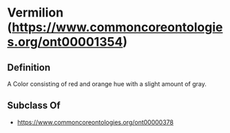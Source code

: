 # Vermilion (https://www.commoncoreontologies.org/ont00001354)

## Definition
A Color consisting of red and orange hue with a slight amount of gray.

## Subclass Of
- https://www.commoncoreontologies.org/ont00000378

